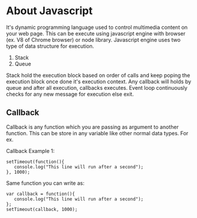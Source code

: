 # About Javascript
It's dynamic programming language used to control multimedia content on your web page. This can be execute using javascript engine with browser (ex. V8 of Chrome browser) or node library. Javascript engine uses two type of data structure for execution.
1. Stack
2. Queue
   
Stack hold the execution block based on order of calls and keep poping the execution block once done it's execution context. Any callback will holds by queue and after all execution, callbacks executes. Event loop continuously checks for any new message for execution else exit. 

## Callback
Callback is any function which you are passing as argument to another function. This can be store in any variable like other normal data types. For ex.

Callback Example 1:
```
setTimeout(function(){
   console.log("This line will run after a second");
}, 1000);
```

Same function you can write as:
```
var callback = function(){
   console.log("This line will run after a second");
};
setTimeout(callback, 1000);
```

